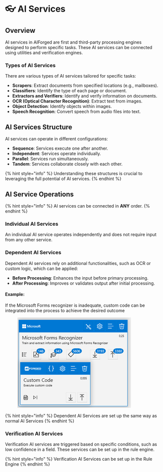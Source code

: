 # 👓 AI Services

## Overview

AI services in AIForged are first and third-party processing engines designed to perform specific tasks. These AI services can be connected using utilities and verification engines.

### Types of AI Services

There are various types of AI services tailored for specific tasks:

* **Scrapers**: Extract documents from specified locations (e.g., mailboxes).
* **Classifiers**: Identify the type of each page or document.
* **Extractors and Verifiers**: Identify and verify information on documents.
* **OCR (Optical Character Recognition)**: Extract text from images.
* **Object Detection**: Identify objects within images.
* **Speech Recognition**: Convert speech from audio files into text.

## AI Services Structure

AI services can operate in different configurations:

* **Sequence**: Services execute one after another.
* **Independent**: Services operate individually.
* **Parallel**: Services run simultaneously.
* **Tandem**: Services collaborate closely with each other.

{% hint style="info" %}
Understanding these structures is crucial to leveraging the full potential of AI services.
{% endhint %}

## AI Service Operations

{% hint style="info" %}
AI services can be connected in **ANY** order.
{% endhint %}

### Individual AI Services

An individual AI service operates independently and does not require input from any other service.

### Dependent AI Services

Dependent AI services rely on additional functionalities, such as OCR or custom logic, which can be applied:

* **Before Processing**: Enhances the input before primary processing.
* **After Processing**: Improves or validates output after initial processing.

#### Example:

If the Microsoft Forms recognizer is inadequate, custom code can be integrated into the process to achieve the desired outcome

<figure><img src="../.gitbook/assets/image (1) (1).png" alt=""><figcaption></figcaption></figure>

{% hint style="info" %}
Dependent AI Services are set up the same way as normal AI Services
{% endhint %}

### Verification AI Services

Verification AI services are triggered based on specific conditions, such as low confidence in a field. These services can be set up in the rule engine.

{% hint style="info" %}
Verification AI Services can be set up in the Rule Engine
{% endhint %}
